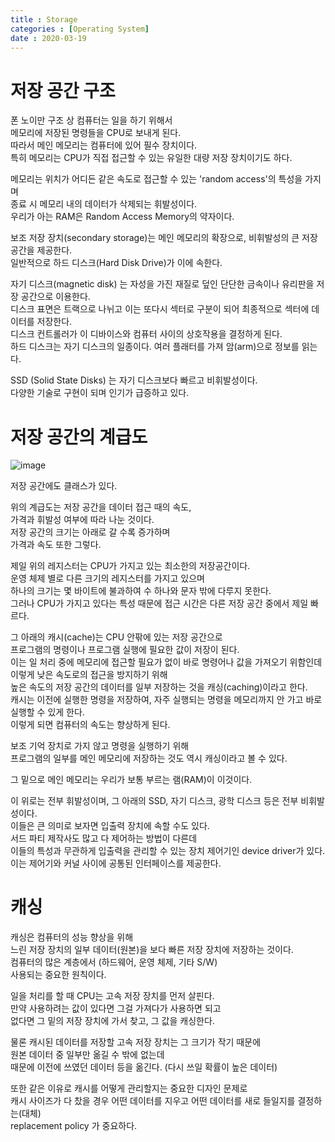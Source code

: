 ```yaml
---
title : Storage
categories : [Operating System]
date : 2020-03-19
---
```


# 저장 공간 구조  

폰 노이만 구조 상 컴퓨터는 일을 하기 위해서   
메모리에 저장된 명령들을 CPU로 보내게 된다.  
따라서 메인 메모리는 컴퓨터에 있어 필수 장치이다.  
특히 메모리는 CPU가 직접 접근할 수 있는 유일한 대량 저장 장치이기도 하다.  

메모리는 위치가 어디든 같은 속도로 접근할 수 있는 'random access'의 특성을 가지며  
종료 시 메모리 내의 데이터가 삭제되는 휘발성이다.  
우리가 아는 RAM은 Random Access Memory의 약자이다.  

보조 저장 장치(secondary storage)는 메인 메모리의 확장으로, 비휘발성의 큰 저장 공간을 제공한다.  
일반적으로 하드 디스크(Hard Disk Drive)가 이에 속한다.  

자기 디스크(magnetic disk) 는 자성을 가진 재질로 덮인 단단한 금속이나 유리판을 저장 공간으로 이용한다.    
디스크 표면은 트랙으로 나뉘고 이는 또다시 섹터로 구분이 되어 최종적으로 섹터에 데이터를 저장한다.  
디스크 컨트롤러가 이 디바이스와 컴퓨터 사이의 상호작용을 결정하게 된다.  
하드 디스크는 자기 디스크의 일종이다. 여러 플래터를 가져 암(arm)으로 정보를 읽는다.  

SSD (Solid State Disks) 는 자기 디스크보다 빠르고 비휘발성이다.  
다양한 기술로 구현이 되며 인기가 급증하고 있다.  


# 저장 공간의 계급도 

![image](https://user-images.githubusercontent.com/22045424/77048710-39ca5500-6a0a-11ea-990b-0c42b53c153a.png)

저장 공간에도 클래스가 있다.  

위의 계급도는 저장 공간을 데이터 접근 때의 속도,  
가격과 휘발성 여부에 따라 나눈 것이다.  
저장 공간의 크기는 아래로 갈 수록 증가하며  
가격과 속도 또한 그렇다.   

제일 위의 레지스터는 CPU가 가지고 있는 최소한의 저장공간이다.  
운영 체제 별로 다른 크기의 레지스터를 가지고 있으며  
하나의 크기는 몇 바이트에 불과하여 수 하나와 문자 밖에 다루지 못한다.  
그러나 CPU가 가지고 있다는 특성 때문에 접근 시간은 다른 저장 공간 중에서 제일 빠르다.  

그 아래의 캐시(cache)는 CPU 안팎에 있는 저장 공간으로  
프로그램의 명령이나 프로그램 실행에 필요한 값이 저장이 된다.  
이는 일 처리 중에 메모리에 접근할 필요가 없이 바로 명령어나 값을 가져오기 위함인데  
이렇게 낮은 속도로의 접근을 방지하기 위해  
높은 속도의 저장 공간의 데이터를 일부 저장하는 것을 캐싱(caching)이라고 한다.  
캐시는 이전에 실행한 명령을 저장하여, 자주 실행되는 명령을 메모리까지 안 가고 바로 실행할 수 있게 한다.  
이렇게 되면 컴퓨터의 속도는 향상하게 된다.   

보조 기억 장치로 가지 않고 명령을 실행하기 위해  
프로그램의 일부를 메인 메모리에 저장하는 것도 역시 캐싱이라고 볼 수 있다.  

그 밑으로 메인 메모리는 우리가 보통 부르는 램(RAM)이 이것이다.  

이 위로는 전부 휘발성이며, 그 아래의 SSD, 자기 디스크, 광학 디스크 등은 전부 비휘발성이다.  
이들은 큰 의미로 보자면 입출력 장치에 속할 수도 있다.  
서드 파티 제작사도 많고 다 제어하는 방법이 다른데  
이들의 특성과 무관하게 입출력을 관리할 수 있는 장치 제어기인 device driver가 있다.  
이는 제어기와 커널 사이에 공통된 인터페이스를 제공한다.  


# 캐싱  

캐싱은 컴퓨터의 성능 향상을 위해  
느린 저장 장치의 일부 데이터(원본)을 보다 빠른 저장 장치에 저장하는 것이다.  
컴퓨터의 많은 계층에서 (하드웨어, 운영 체제, 기타 S/W)  
사용되는 중요한 원칙이다.  

일을 처리를 할 때 CPU는 고속 저장 장치를 먼저 살핀다.  
만약 사용하려는 값이 있다면 그걸 가져다가 사용하면 되고  
없다면 그 밑의 저장 장치에 가서 찾고, 그 값을 캐싱한다.  

물론 캐시된 데이터를 저장할 고속 저장 장치는 그 크기가 작기 때문에  
원본 데이터 중 일부만 옮길 수 밖에 없는데  
때문에 이전에 쓰였던 데이터 등을 옮긴다. (다시 쓰일 확률이 높은 데이터)  

또한 같은 이유로 캐시를 어떻게 관리할지는 중요한 디자인 문제로  
캐시 사이즈가 다 찼을 경우 어떤 데이터를 지우고 어떤 데이터를 새로 들일지를 결정하는(대체)  
replacement policy 가 중요하다.  
